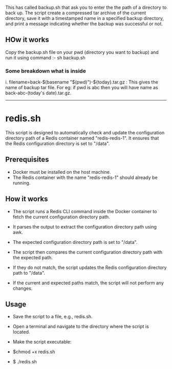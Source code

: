 
This has called backup.sh that ask you to enter the the path of a directory to back up. The script create a compressed tar archive of the current directory, save it with a timestamped name in a specified backup directory, and print a message indicating whether the backup was successful or not.

## HOw it works
Copy the backup.sh file on your pwd (directory you want to backup) and run it using command :- sh backup.sh

### Some breakdown what is inside
 i. filename=back-$(basename "$(pwd)")-${today}.tar.gz  : This gives the name of backup tar file. For eg: if pwd is abc then you will have name as back-abc-(today's date).tar.gz.

-------------------------------------------------------------------------------------------------------

# redis.sh

This script is designed to automatically check and update the configuration directory path of a Redis container named "redis-redis-1". It ensures that the Redis configuration directory is set to "/data".

## Prerequisites
- Docker must be installed on the host machine.
- The Redis container with the name "redis-redis-1" should already be running.

## How it works
- The script runs a Redis CLI command inside the Docker container to fetch the current configuration directory path.

- It parses the output to extract the configuration directory path using awk.

- The expected configuration directory path is set to "/data".

- The script then compares the current configuration directory path with the expected path.

- If they do not match, the script updates the Redis configuration directory path to "/data".

- If the current and expected paths match, the script will not perform any changes.

## Usage
- Save the script to a file, e.g., redis.sh.

- Open a terminal and navigate to the directory where the script is located.

- Make the script executable:
 - $chmod +x redis.sh
 - $ ./redis.sh

